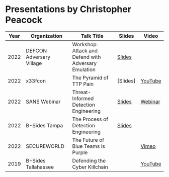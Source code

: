 # Presentations by Christopher Peacock

| Year | Organization | Talk Title | Slides | Video |
| --- | --- | ----------- | --- | --- |
| 2022 | DEFCON Adversary Village | Workshop: Attack and Defend with Adversary Emulation | [Slides](https://github.com/securepeacock/presentations/blob/1fcd870d825ccf40a559cf6c10470f5d9d43781b/Adversary%20Village%20Workshop%202022.pdf) | |
| 2022 | x33fcon | The Pyramid of TTP Pain | [Slides] | [YouTube](https://youtu.be/cdtqaDPKn3E) |
| 2022 | SANS Webinar | Threat-Informed Detection Engineering | [Slides](https://github.com/securepeacock/presentations/blob/main/PurpleTeamDetectionEngineering.pdf) | [Webinar](https://www.sans.org/webcasts/threat-informed-detection-engineering/?utm_medium=Social&utm_source=Twitter&utm_campaign=purple-team-webcast) |
| 2022 | B-Sides Tampa | The Process of Detection Engineering | [Slides](https://github.com/securepeacock/presentations/blob/main/2022-BSides%20Tampa/The%20Process%20of%20Detection%20Engineering.pdf) | |
| 2022 | SECUREWORLD | The Future of Blue Teams is Purple | | [Vimeo](https://vimeo.com/691830260) |
| 2019 | B-Sides Tallahassee | Defending the Cyber Killchain |  | [YouTube](https://youtu.be/4LkugAlmnzA) |
